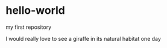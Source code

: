 # hello-world
my first repository


I would really love to see a giraffe in its natural habitat one day
